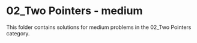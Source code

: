 # 02_Two Pointers - medium
This folder contains solutions for medium problems in the 02_Two Pointers category.
